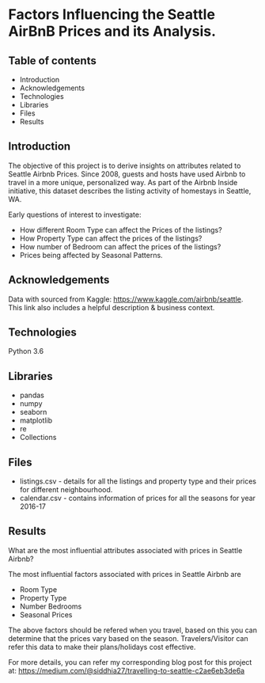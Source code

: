 # Factors Influencing the Seattle AirBnB Prices and its Analysis.

## Table of contents
* Introduction
* Acknowledgements
* Technologies
* Libraries
* Files
* Results


## Introduction
The objective of this project is to derive insights on attributes related to Seattle Airbnb Prices.
Since 2008, guests and hosts have used Airbnb to travel in a more unique, personalized way. As part of the Airbnb Inside initiative, this dataset describes the listing activity of homestays in Seattle, WA.

Early questions of interest to investigate:

* How different Room Type can affect the Prices of the listings?
* How Property Type can affect the prices of the listings?
* How number of Bedroom can affect the prices of the listings?
* Prices being affected by Seasonal Patterns.

## Acknowledgements
Data with sourced from Kaggle: https://www.kaggle.com/airbnb/seattle. This link also includes a helpful description & business context.

## Technologies
Python 3.6

## Libraries
* pandas
* numpy
* seaborn
* matplotlib
* re
* Collections

## Files
* listings.csv - details for all the listings and property type and their prices for different neighbourhood.
*    calendar.csv - contains information of prices for all the seasons for year 2016-17

## Results
What are the most influential attributes associated with prices in Seattle Airbnb?

The most influential factors associated with prices in Seattle Airbnb are
* Room Type
* Property Type
* Number Bedrooms
* Seasonal Prices

The above factors should be refered when you travel, based on this you can determine that the prices vary based on the season.
Travelers/Visitor can refer this data to make their plans/holidays cost effective.

For more details, you can refer my corresponding blog post for this project at:
https://medium.com/@siddhia27/travelling-to-seattle-c2ae6eb3de6a

